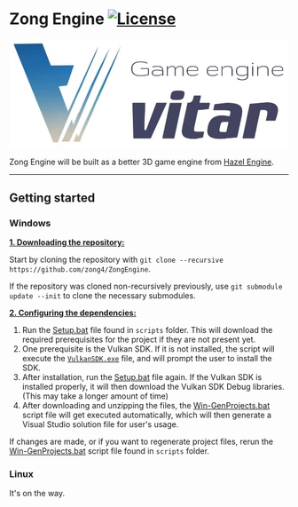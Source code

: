 # Zong Engine [![License](https://img.shields.io/github/license/zong4/ZongEngine.svg)](https://github.com/zong4/ZongEngine/blob/master/LICENSE)

![Zong Engine](/Resources/Branding/icon_full.jpg?raw=true "Zong Engine")

Zong Engine will be built as a better 3D game engine from [Hazel Engine](https://github.com/TheCherno/Hazel).

***

## Getting started

### Windows

<ins>**1. Downloading the repository:**</ins>

Start by cloning the repository with `git clone --recursive https://github.com/zong4/ZongEngine`.

If the repository was cloned non-recursively previously, use `git submodule update --init` to clone the necessary submodules.

<ins>**2. Configuring the dependencies:**</ins>

1. Run the [Setup.bat](https://github.com/zong4/ZongEngine/blob/master/scripts/Setup.bat) file found in `scripts` folder. This will download the required prerequisites for the project if they are not present yet.
2. One prerequisite is the Vulkan SDK. If it is not installed, the script will execute the [`VulkanSDK.exe`](https://sdk.lunarg.com/sdk/download/1.3.224.1/windows/VulkanSDK-1.3.224.1-Installer.exe) file, and will prompt the user to install the SDK.
3. After installation, run the [Setup.bat](https://github.com/zong4/ZongEngine/blob/master/scripts/Setup.bat) file again. If the Vulkan SDK is installed properly, it will then download the Vulkan SDK Debug libraries. (This may take a longer amount of time)
4. After downloading and unzipping the files, the [Win-GenProjects.bat](https://github.com/zong4/ZongEngine/blob/master/scripts/Win-GenProjects.bat) script file will get executed automatically, which will then generate a Visual Studio solution file for user's usage.

If changes are made, or if you want to regenerate project files, rerun the [Win-GenProjects.bat](https://github.com/zong4/ZongEngine/blob/master/scripts/Win-GenProjects.bat) script file found in `scripts` folder.

### Linux

It's on the way.